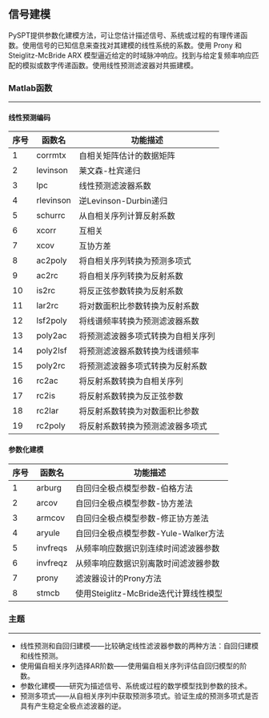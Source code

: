 ## 信号建模
PySPT提供参数化建模方法，可让您估计描述信号、系统或过程的有理传递函数。使用信号的已知信息来查找对其建模的线性系统的系数。使用 Prony 和 Steiglitz-McBride ARX 模型逼近给定的时域脉冲响应。找到与给定复频率响应匹配的模拟或数字传递函数。使用线性预测滤波器对共振建模。



### Matlab函数
***
#### 线性预测编码  
 序号 | 函数名    | 功能描述                                                     
---------- | ------------- |---------- 
 1 |corrmtx | 自相关矩阵估计的数据矩阵 
 2 |levinson | 莱文森-杜宾递归 
 3 |lpc | 线性预测滤波器系数 
 4 |rlevinson | 逆Levinson-Durbin递归 
 5 |schurrc | 从自相关序列计算反射系数 
 6 |xcorr | 互相关
 7 |xcov | 互协方差
 8 |ac2poly | 将自相关序列转换为预测多项式 
 9 |ac2rc | 将自相关序列转换为反射系数 
 10 |is2rc | 将反正弦参数转换为反射系数 
 11 |lar2rc | 将对数面积比参数转换为反射系数 
 12 |lsf2poly | 将线谱频率转换为预测滤波器系数 
 13 |poly2ac | 将预测滤波器多项式转换为自相关序列 
 14 |poly2lsf | 将预测滤波器系数转换为线谱频率 
 15 |poly2rc | 将预测滤波器多项式转换为反射系数 
 16 |rc2ac | 将反射系数转换为自相关序列 
 17 |rc2is | 将反射系数转换为反正弦参数 
 18 |rc2lar | 将反射系数转换为对数面积比参数 
 19 |rc2poly | 将反射系数转换为预测滤波器多项式 
#### 参数化建模  
 序号 | 函数名   | 功能描述                                                     
---------- | ------------- |---------- 
 1 |arburg | 自回归全极点模型参数-伯格方法 
 2 |arcov | 自回归全极点模型参数-协方差法 
 3 |armcov | 自回归全极点模型参数-修正协方差法 
 4 |aryule | 自回归全极点模型参数-Yule-Walker方法 
 5 |invfreqs | 从频率响应数据识别连续时间滤波器参数  
 6 |invfreqz | 从频率响应数据识别离散时间滤波器参数 
 7 |prony | 滤波器设计的Prony方法                 
 8 |stmcb | 使用Steiglitz-McBride迭代计算线性模型 


### 主题  

------

- 线性预测和自回归建模——比较确定线性滤波器参数的两种方法：自回归建模和线性预测。  
-   使用偏自相关序列选择AR阶数——使用偏自相关序列评估自回归模型的阶数。
- 参数化建模——研究为描述信号、系统或过程的数学模型找到参数的技术。
- 预测多项式——从自相关序列中获取预测多项式。验证生成的预测多项式是否具有产生稳定全极点滤波器的逆。